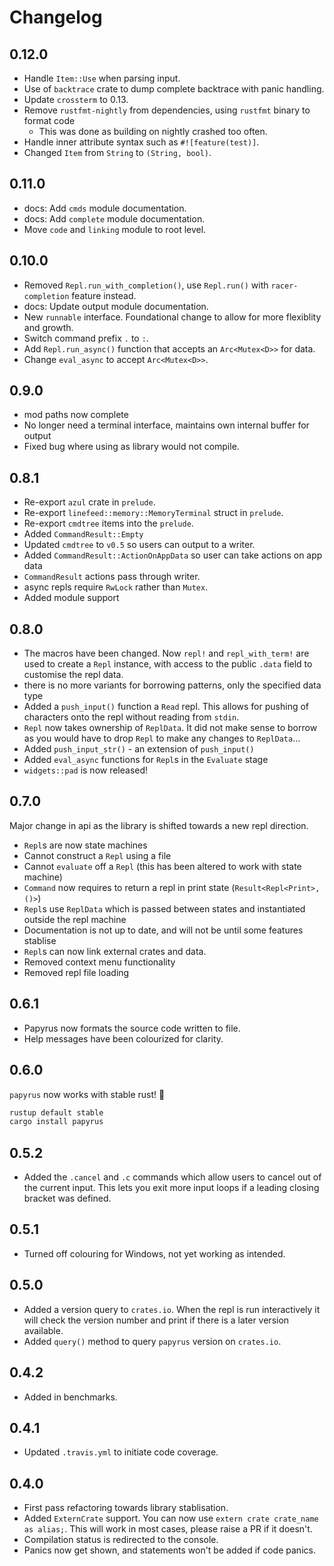 # Changelog

## 0.12.0
- Handle `Item::Use` when parsing input.
- Use of `backtrace` crate to dump complete backtrace with panic handling.
- Update `crossterm` to 0.13.
- Remove `rustfmt-nightly` from dependencies, using `rustfmt` binary to format code
  - This was done as building on nightly crashed too often.
- Handle inner attribute syntax such as `#![feature(test)]`.
- Changed `Item` from `String` to `(String, bool)`.

## 0.11.0

- docs: Add `cmds` module documentation.
- docs: Add `complete` module documentation.
- Move `code` and `linking` module to root level.

## 0.10.0

- Removed `Repl.run_with_completion()`, use `Repl.run()` with `racer-completion` feature instead.
- docs: Update output module documentation.
- New `runnable` interface. Foundational change to allow for more flexiblity and growth.
- Switch command prefix `.` to `:`.
- Add `Repl.run_async()` function that accepts an `Arc<Mutex<D>>` for data.
- Change `eval_async` to accept `Arc<Mutex<D>>`.

## 0.9.0

- mod paths now complete
- No longer need a terminal interface, maintains own internal buffer for output
- Fixed bug where using as library would not compile.

## 0.8.1

- Re-export `azul` crate in `prelude`.
- Re-export `linefeed::memory::MemoryTerminal` struct in `prelude`.
- Re-export `cmdtree` items into the `prelude`.
- Added `CommandResult::Empty`
- Updated `cmdtree` to `v0.5` so users can output to a writer.
- Added `CommandResult::ActionOnAppData` so user can take actions on app data
- `CommandResult` actions pass through writer.
- async repls require `RwLock` rather than `Mutex`.
- Added module support

## 0.8.0

- The macros have been changed. Now `repl!` and `repl_with_term!` are used to create a `Repl` instance, with access to the public `.data` field to customise the repl data.
- there is no more variants for borrowing patterns, only the specified data type
- Added a `push_input()` function a `Read` repl. This allows for pushing of characters onto the repl without reading from `stdin`.
- `Repl` now takes ownership of `ReplData`. It did not make sense to borrow as you would have to drop `Repl` to make any changes to `ReplData`...
- Added `push_input_str()` - an extension of `push_input()`
- Added `eval_async` functions for `Repl`s in the `Evaluate` stage
- `widgets::pad` is now released!

## 0.7.0

Major change in api as the library is shifted towards a new repl direction.

- `Repl`s are now state machines
- Cannot construct a `Repl` using a file
- Cannot `evaluate` off a `Repl` (this has been altered to work with state machine)
- `Command` now requires to return a repl in print state (`Result<Repl<Print>, ()>`)
- `Repl`s use `ReplData` which is passed between states and instantiated outside the repl machine
- Documentation is not up to date, and will not be until some features stablise
- `Repl`s can now link external crates and data.
- Removed context menu functionality
- Removed repl file loading

## 0.6.1

- Papyrus now formats the source code written to file.
- Help messages have been colourized for clarity.

## 0.6.0

`papyrus` now works with stable rust! 🎉

```sh
rustup default stable
cargo install papyrus
```

## 0.5.2

- Added the `.cancel` and `.c` commands which allow users to cancel out of the current input. This lets you exit more input loops if a leading closing bracket was defined.

## 0.5.1

- Turned off colouring for Windows, not yet working as intended.

## 0.5.0

- Added a version query to `crates.io`. When the repl is run interactively it will check the version number and print if there is a later version available.
- Added `query()` method to query `papyrus` version on `crates.io`.

## 0.4.2

- Added in benchmarks.

## 0.4.1

- Updated `.travis.yml` to initiate code coverage.

## 0.4.0

- First pass refactoring towards library stablisation.
- Added `ExternCrate` support. You can now use `extern crate crate_name as alias;`. This will work in most cases, please raise a PR if it doesn't.
- Compilation status is redirected to the console.
- Panics now get shown, and statements won't be added if code panics.
